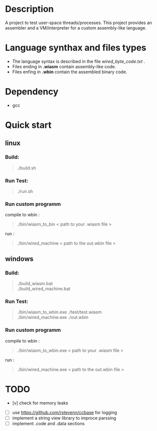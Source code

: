 # Description
A project to test user-space threads/processes.
This project provides an assembler and a VM/interpreter for a custom assembly-like language.

# Language synthax and files types
* The language syntax is described in the file *wired_byte_code.txt* .
* Files ending in **.wiasm** contain assembly-like code.
* Files enfing in **.wbin**  contain the assembled binary code.

# Dependency 
* gcc

# Quick start

## linux
### Build: 
> ./build.sh 

### Run Test:
> ./run.sh

### Run custom programm
compile to wbin :
> ./bin/wiasm_to_bin < path to your .wiasm file > 

run :
> ./bin/wired_machine < path to the out.wbin file > 

## windows
### Build:
> ./build_wiasm.bat \
> ./build_wired_machine.bat

### Run Test:
> ./bin/wiasm_to_wbin.exe  ./test/test.wiasm \
> ./bin/wired_machine.exe ./out.wbin

### Run custom programm
compile to wbin :
> ./bin/wiasm_to_wbin.exe < path to your .wiasm file > 

run :
> ./bin/wired_machine.exe < path to the out.wbin file > 

# TODO
* [v] check for memory leaks
* [ ] use https://github.com/rstevenn/ccbase for logging
* [ ]  implement a string view library to improce parssing
* [ ] implement .code and .data sections
